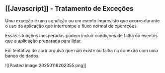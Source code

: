 ## [[Javascript]] - Tratamento de Exceções

Uma exceção é uma condição ou um evento imprevisto que ocorre durante o uso da aplicação que interrompe o fluxo normal de operações

Essas situações inesperadas podem incluir condições de falha ou eventos que a aplicação preparada para lidar.

Ex: tentativa de abrir arquivo que não existe ou falha na conexão com uma banco de dados.

![[Pasted image 20250118202355.png]]